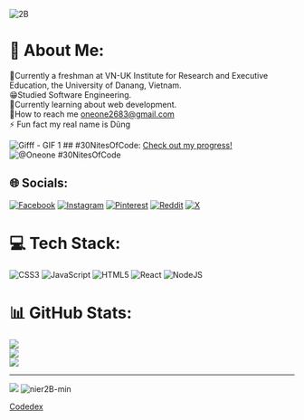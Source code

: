 ![2B](https://github.com/user-attachments/assets/95733ce7-385e-4264-8144-389cc10aa7f7)
# 💫 About Me:
🔭Currently a freshman at VN-UK Institute for Research and Executive Education, the University of Danang, Vietnam.<br>😁Studied Software Engineering.<br>🌱Currently learning about web development.<br>🍃How to reach me oneone2683@gmail.com<br>⚡ Fun fact my real name is Dũng

![Gifff - GIF 1](https://github.com/user-attachments/assets/01d5423e-8ed9-4cdd-a5bf-dab335079fee)          ## #30NitesOfCode:
  [Check out my progress!](https://www.codedex.io/@Oneone/30-nites-of-code)  
  ![@Oneone #30NitesOfCode](https://www.codedex.io/api/petStatus?user=Oneone)

## 🌐 Socials:
[![Facebook](https://img.shields.io/badge/Facebook-%231877F2.svg?logo=Facebook&logoColor=white)](https://facebook.com/taolai.nguyen.75) [![Instagram](https://img.shields.io/badge/Instagram-%23E4405F.svg?logo=Instagram&logoColor=white)](https://instagram.com/gnudjsjwjsnjddf) [![Pinterest](https://img.shields.io/badge/Pinterest-%23E60023.svg?logo=Pinterest&logoColor=white)](https://pinterest.com/JustFuckingNad) [![Reddit](https://img.shields.io/badge/Reddit-%23FF4500.svg?logo=Reddit&logoColor=white)](https://reddit.com/user/gau1gs7) [![X](https://img.shields.io/badge/X-black.svg?logo=X&logoColor=white)](https://x.com/NguyenDung_1406) 

# 💻 Tech Stack:
![CSS3](https://img.shields.io/badge/css3-%231572B6.svg?style=for-the-badge&logo=css3&logoColor=white) ![JavaScript](https://img.shields.io/badge/javascript-%23323330.svg?style=for-the-badge&logo=javascript&logoColor=%23F7DF1E) ![HTML5](https://img.shields.io/badge/html5-%23E34F26.svg?style=for-the-badge&logo=html5&logoColor=white) ![React](https://img.shields.io/badge/react-%2320232a.svg?style=for-the-badge&logo=react&logoColor=%2361DAFB) ![NodeJS](https://img.shields.io/badge/node.js-6DA55F?style=for-the-badge&logo=node.js&logoColor=white)
# 📊 GitHub Stats:
![](https://github-readme-stats.vercel.app/api?username=Nad1406&theme=blue_navy&hide_border=false&include_all_commits=false&count_private=false)<br/>
![](https://github-readme-streak-stats.herokuapp.com/?user=Nad1406&theme=blue_navy&hide_border=false)<br/>
![](https://github-readme-stats.vercel.app/api/top-langs/?username=Nad1406&theme=blue_navy&hide_border=false&include_all_commits=false&count_private=false&layout=compact)

---
[![](https://visitcount.itsvg.in/api?id=Nad1406&icon=2&color=1)](https://visitcount.itsvg.in)
![nier2B-min](https://github.com/user-attachments/assets/4087a153-0cd5-4eab-807d-5bb7e4193fd4)

[Codedex](https://www.codedex.io/images/code-nights/dragon.gif)

<!-- Proudly created with GPRM ( https://gprm.itsvg.in ) -->
